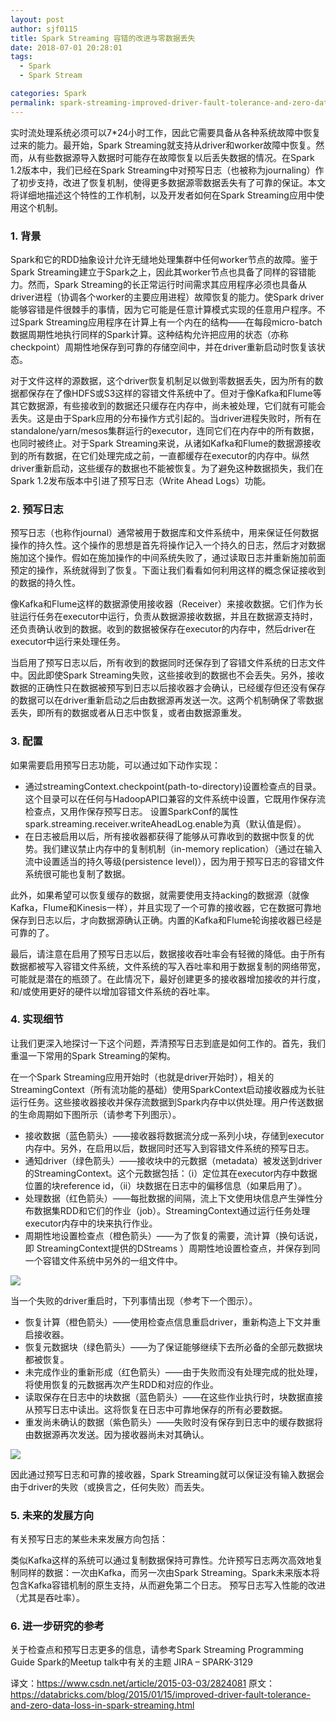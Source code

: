 ```yaml
---
layout: post
author: sjf0115
title: Spark Streaming 容错的改进与零数据丢失
date: 2018-07-01 20:28:01
tags:
  - Spark
  - Spark Stream

categories: Spark
permalink: spark-streaming-improved-driver-fault-tolerance-and-zero-data-loss
---
```


实时流处理系统必须可以7*24小时工作，因此它需要具备从各种系统故障中恢复过来的能力。最开始，Spark Streaming就支持从driver和worker故障中恢复。然而，从有些数据源导入数据时可能存在故障恢复以后丢失数据的情况。在Spark 1.2版本中，我们已经在Spark Streaming中对预写日志（也被称为journaling）作了初步支持，改进了恢复机制，使得更多数据源零数据丢失有了可靠的保证。本文将详细地描述这个特性的工作机制，以及开发者如何在Spark Streaming应用中使用这个机制。

### 1. 背景

Spark和它的RDD抽象设计允许无缝地处理集群中任何worker节点的故障。鉴于Spark Streaming建立于Spark之上，因此其worker节点也具备了同样的容错能力。然而，Spark Streaming的长正常运行时间需求其应用程序必须也具备从driver进程（协调各个worker的主要应用进程）故障恢复的能力。使Spark driver能够容错是件很棘手的事情，因为它可能是任意计算模式实现的任意用户程序。不过Spark Streaming应用程序在计算上有一个内在的结构——在每段micro-batch数据周期性地执行同样的Spark计算。这种结构允许把应用的状态（亦称checkpoint）周期性地保存到可靠的存储空间中，并在driver重新启动时恢复该状态。

对于文件这样的源数据，这个driver恢复机制足以做到零数据丢失，因为所有的数据都保存在了像HDFS或S3这样的容错文件系统中了。但对于像Kafka和Flume等其它数据源，有些接收到的数据还只缓存在内存中，尚未被处理，它们就有可能会丢失。这是由于Spark应用的分布操作方式引起的。当driver进程失败时，所有在standalone/yarn/mesos集群运行的executor，连同它们在内存中的所有数据，也同时被终止。对于Spark Streaming来说，从诸如Kafka和Flume的数据源接收到的所有数据，在它们处理完成之前，一直都缓存在executor的内存中。纵然driver重新启动，这些缓存的数据也不能被恢复。为了避免这种数据损失，我们在Spark 1.2发布版本中引进了预写日志（Write Ahead Logs）功能。

### 2. 预写日志

预写日志（也称作journal）通常被用于数据库和文件系统中，用来保证任何数据操作的持久性。这个操作的思想是首先将操作记入一个持久的日志，然后才对数据施加这个操作。假如在施加操作的中间系统失败了，通过读取日志并重新施加前面预定的操作，系统就得到了恢复。下面让我们看看如何利用这样的概念保证接收到的数据的持久性。

像Kafka和Flume这样的数据源使用接收器（Receiver）来接收数据。它们作为长驻运行任务在executor中运行，负责从数据源接收数据，并且在数据源支持时，还负责确认收到的数据。收到的数据被保存在executor的内存中，然后driver在executor中运行来处理任务。

当启用了预写日志以后，所有收到的数据同时还保存到了容错文件系统的日志文件中。因此即使Spark Streaming失败，这些接收到的数据也不会丢失。另外，接收数据的正确性只在数据被预写到日志以后接收器才会确认，已经缓存但还没有保存的数据可以在driver重新启动之后由数据源再发送一次。这两个机制确保了零数据丢失，即所有的数据或者从日志中恢复，或者由数据源重发。

### 3. 配置

如果需要启用预写日志功能，可以通过如下动作实现：
- 通过streamingContext.checkpoint(path-to-directory)设置检查点的目录。这个目录可以在任何与HadoopAPI口兼容的文件系统中设置，它既用作保存流检查点，又用作保存预写日志。
设置SparkConf的属性 spark.streaming.receiver.writeAheadLog.enable为真（默认值是假）。
- 在日志被启用以后，所有接收器都获得了能够从可靠收到的数据中恢复的优势。我们建议禁止内存中的复制机制（in-memory replication）（通过在输入流中设置适当的持久等级(persistence level)），因为用于预写日志的容错文件系统很可能也复制了数据。

此外，如果希望可以恢复缓存的数据，就需要使用支持acking的数据源（就像Kafka，Flume和Kinesis一样），并且实现了一个可靠的接收器，它在数据可靠地保存到日志以后，才向数据源确认正确。内置的Kafka和Flume轮询接收器已经是可靠的了。

最后，请注意在启用了预写日志以后，数据接收吞吐率会有轻微的降低。由于所有数据都被写入容错文件系统，文件系统的写入吞吐率和用于数据复制的网络带宽，可能就是潜在的瓶颈了。在此情况下，最好创建更多的接收器增加接收的并行度，和/或使用更好的硬件以增加容错文件系统的吞吐率。

### 4. 实现细节

让我们更深入地探讨一下这个问题，弄清预写日志到底是如何工作的。首先，我们重温一下常用的Spark Streaming的架构。

在一个Spark Streaming应用开始时（也就是driver开始时），相关的StreamingContext（所有流功能的基础）使用SparkContext启动接收器成为长驻运行任务。这些接收器接收并保存流数据到Spark内存中以供处理。用户传送数据的生命周期如下图所示（请参考下列图示）。
- 接收数据（蓝色箭头）——接收器将数据流分成一系列小块，存储到executor内存中。另外，在启用以后，数据同时还写入到容错文件系统的预写日志。
- 通知driver（绿色箭头）——接收块中的元数据（metadata）被发送到driver的StreamingContext。这个元数据包括：（i）定位其在executor内存中数据位置的块reference id，（ii）块数据在日志中的偏移信息（如果启用了）。
- 处理数据（红色箭头）——每批数据的间隔，流上下文使用块信息产生弹性分布数据集RDD和它们的作业（job）。StreamingContext通过运行任务处理executor内存中的块来执行作业。
- 周期性地设置检查点（橙色箭头）——为了恢复的需要，流计算（换句话说，即 StreamingContext提供的DStreams ）周期性地设置检查点，并保存到同一个容错文件系统中另外的一组文件中。

![](https://github.com/sjf0115/PubLearnNotes/blob/master/image/Spark/spark-streaming-improved-driver-fault-tolerance-and-zero-data-loss-1.png?raw=true)

当一个失败的driver重启时，下列事情出现（参考下一个图示）。
- 恢复计算（橙色箭头）——使用检查点信息重启driver，重新构造上下文并重启接收器。
- 恢复元数据块（绿色箭头）——为了保证能够继续下去所必备的全部元数据块都被恢复。
- 未完成作业的重新形成（红色箭头）——由于失败而没有处理完成的批处理，将使用恢复的元数据再次产生RDD和对应的作业。
- 读取保存在日志中的块数据（蓝色箭头）——在这些作业执行时，块数据直接从预写日志中读出。这将恢复在日志中可靠地保存的所有必要数据。
- 重发尚未确认的数据（紫色箭头）——失败时没有保存到日志中的缓存数据将由数据源再次发送。因为接收器尚未对其确认。

![](https://github.com/sjf0115/PubLearnNotes/blob/master/image/Spark/spark-streaming-improved-driver-fault-tolerance-and-zero-data-loss-2.png?raw=true)

因此通过预写日志和可靠的接收器，Spark Streaming就可以保证没有输入数据会由于driver的失败（或换言之，任何失败）而丢失。

### 5. 未来的发展方向

有关预写日志的某些未来发展方向包括：

类似Kafka这样的系统可以通过复制数据保持可靠性。允许预写日志两次高效地复制同样的数据：一次由Kafka，而另一次由Spark Streaming。Spark未来版本将包含Kafka容错机制的原生支持，从而避免第二个日志。
预写日志写入性能的改进（尤其是吞吐率）。

### 6. 进一步研究的参考

关于检查点和预写日志更多的信息，请参考Spark Streaming Programming Guide
Spark的Meetup talk中有关的主题
JIRA – SPARK-3129

译文：https://www.csdn.net/article/2015-03-03/2824081
原文：https://databricks.com/blog/2015/01/15/improved-driver-fault-tolerance-and-zero-data-loss-in-spark-streaming.html
